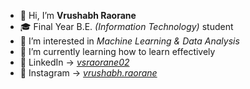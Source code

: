 - 👋 Hi, I’m **Vrushabh Raorane**
- 🎓 Final Year B.E. *(Information Technology)* student
- 👀 I’m interested in <em>Machine Learning & Data Analysis </em>
- 🌱 I’m currently learning how to learn effectively
- 🎯 LinkedIn -> <a href="https://www.linkedin.com/in/vsraorane02/" target="_blank"><i>vsraorane02</i></a>
- 🎊 Instagram -> <a href="https://www.instagram.com/vrushabh.raorane/" target="_blank"><i>vrushabh.raorane</i></a>
<!---
Vrushabh6300/Vrushabh6300 is a ✨ special ✨ repository because its `README.md` (this file) appears on your GitHub profile.
You can click the Preview link to take a look at your changes.
--->
